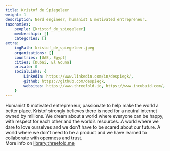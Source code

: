 ```yaml
---
title: Kristof de Spiegeleer
weight: 1
description: Nerd engineer, humanist & motivated entrepreneur.
taxonomies:
    people: [kristof_de_spiegeleer]
    memberships: []
    categories: []
extra:
    imgPath: kristof_de_spiegeleer.jpeg
    organizations: []
    countries: [UAE, Egypt]
    cities: [Dubai, El Gouna]
    private: 0
    socialLinks: {
        LinkedIn: https://www.linkedin.com/in/despiegk/,
        github: https://github.com/despiegk,
        websites: https://www.threefold.io, https://www.incubaid.com/,
    }
---
```


Humanist & motivated entrepreneur, passionate to help make the world a better place. Kristof strongly believes there is need for a neutral internet owned by millions. We dream about a world where everyone can be happy, with respect for each other and the world’s resources. A world where we dare to love ourselves and we don’t have to be scared about our future. A world where we don’t need to be a product and we have learned to collaborate with openness and trust. <BR> More info on <a href="https://library.threefold.me/info/threefold#/kristof">library.threefold.me</a>
